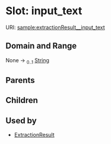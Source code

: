 
# Slot: input_text




URI: [sample:extractionResult__input_text](http://w3id.org/ontogpt/environmental-sample/extractionResult__input_text)


## Domain and Range

None &#8594;  <sub>0..1</sub> [String](types/String.md)

## Parents


## Children


## Used by

 * [ExtractionResult](ExtractionResult.md)
